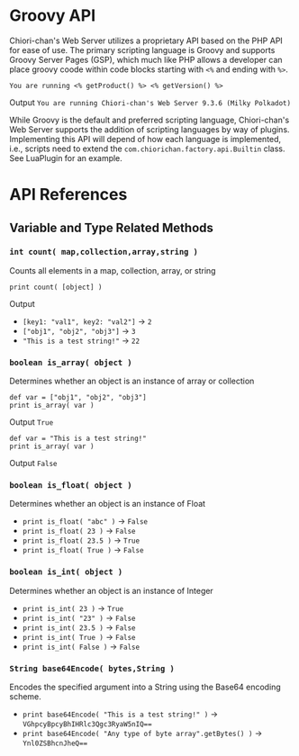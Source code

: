 # Groovy API
Chiori-chan's Web Server utilizes a proprietary API based on the PHP API for ease of use. The primary scripting language is Groovy and supports Groovy Server Pages (GSP), which much like PHP allows a developer can place groovy coode within code blocks starting  with `<%` and ending with `%>`.

    You are running <% getProduct() %> <% getVersion() %>
Output `You are running Chiori-chan's Web Server 9.3.6 (Milky Polkadot)`

While Groovy is the default and preferred scripting language, Chiori-chan's Web Server supports the addition of scripting languages by way of plugins. Implementing this API will depend of how each language is implemented, i.e., scripts need to extend the `com.chiorichan.factory.api.Builtin` class. See LuaPlugin for an example.

# API References
## Variable and Type Related Methods
### `int count( map,collection,array,string )`
Counts all elements in a map, collection, array, or string

    print count( [object] )
Output
* `[key1: "val1", key2: "val2"]` -> `2`
* `["obj1", "obj2", "obj3"]` -> `3`
* `"This is a test string!"` -> `22`
    
### `boolean is_array( object )`
Determines whether an object is an instance of array or collection

    def var = ["obj1", "obj2", "obj3"]
    print is_array( var )
Output `True`

    def var = "This is a test string!"
    print is_array( var )
Output `False`

### `boolean is_float( object )`
Determines whether an object is an instance of Float

* `print is_float( "abc" )` -> `False`
* `print is_float( 23 )` -> `False`
* `print is_float( 23.5 )` -> `True`
* `print is_float( True )` -> `False`

### `boolean is_int( object )`
Determines whether an object is an instance of Integer

* `print is_int( 23 )` -> `True`
* `print is_int( "23" )` -> `False`
* `print is_int( 23.5 )` -> `False`
* `print is_int( True )` -> `False`
* `print is_int( False )` -> `False`

### `String base64Encode( bytes,String )`
Encodes the specified argument into a String using the Base64 encoding scheme.

* `print base64Encode( "This is a test string!" )` -> `VGhpcyBpcyBhIHRlc3Qgc3RyaW5nIQ==`
* `print base64Encode( "Any type of byte array".getBytes() )` -> `Ynl0ZSBhcnJheQ==`



